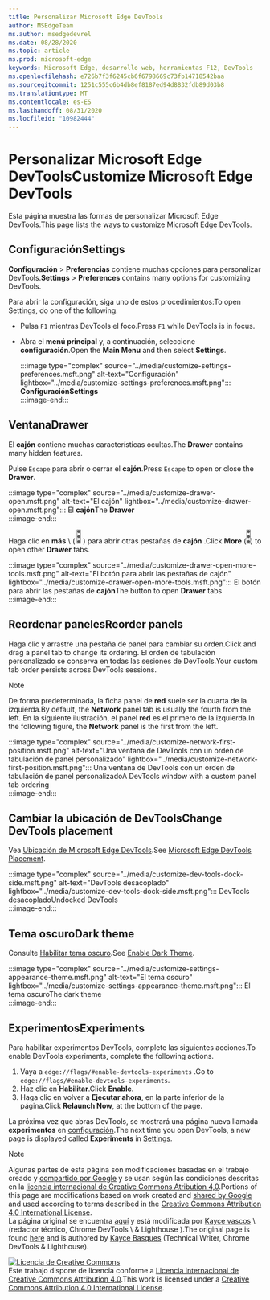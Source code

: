 ```yaml
---
title: Personalizar Microsoft Edge DevTools
author: MSEdgeTeam
ms.author: msedgedevrel
ms.date: 08/28/2020
ms.topic: article
ms.prod: microsoft-edge
keywords: Microsoft Edge, desarrollo web, herramientas F12, DevTools
ms.openlocfilehash: e726b7f3f6245cb6f6798669c73fb14718542baa
ms.sourcegitcommit: 1251c555c6b4db8ef8187ed94d8832fdb89d03b8
ms.translationtype: MT
ms.contentlocale: es-ES
ms.lasthandoff: 08/31/2020
ms.locfileid: "10982444"
---
```

<!-- Copyright Kayce Basques 

   Licensed under the Apache License, Version 2.0 (the "License");
   you may not use this file except in compliance with the License.
   You may obtain a copy of the License at

       https://www.apache.org/licenses/LICENSE-2.0

   Unless required by applicable law or agreed to in writing, software
   distributed under the License is distributed on an "AS IS" BASIS,
   WITHOUT WARRANTIES OR CONDITIONS OF ANY KIND, either express or implied.
   See the License for the specific language governing permissions and
   limitations under the License.  -->





# <span data-ttu-id="5dd50-103">Personalizar Microsoft Edge DevTools</span><span class="sxs-lookup"><span data-stu-id="5dd50-103">Customize Microsoft Edge DevTools</span></span>   

  

<span data-ttu-id="5dd50-104">Esta página muestra las formas de personalizar Microsoft Edge DevTools.</span><span class="sxs-lookup"><span data-stu-id="5dd50-104">This page lists the ways to customize Microsoft Edge DevTools.</span></span>  

## <span data-ttu-id="5dd50-105">Configuración</span><span class="sxs-lookup"><span data-stu-id="5dd50-105">Settings</span></span>   

<span data-ttu-id="5dd50-106">**Configuración**  >  **Preferencias** contiene muchas opciones para personalizar DevTools.</span><span class="sxs-lookup"><span data-stu-id="5dd50-106">**Settings** > **Preferences** contains many options for customizing DevTools.</span></span>  

<span data-ttu-id="5dd50-107">Para abrir la configuración, siga uno de estos procedimientos:</span><span class="sxs-lookup"><span data-stu-id="5dd50-107">To open Settings, do one of the following:</span></span>  

*   <span data-ttu-id="5dd50-108">Pulsa `F1` mientras DevTools el foco.</span><span class="sxs-lookup"><span data-stu-id="5dd50-108">Press `F1` while DevTools is in focus.</span></span>  
*   <span data-ttu-id="5dd50-109">Abra el **menú principal** y, a continuación, seleccione **configuración**.</span><span class="sxs-lookup"><span data-stu-id="5dd50-109">Open the **Main Menu** and then select **Settings**.</span></span>  
    
    :::image type="complex" source="../media/customize-settings-preferences.msft.png" alt-text="Configuración" lightbox="../media/customize-settings-preferences.msft.png":::
       **<span data-ttu-id="5dd50-111">Configuración</span><span class="sxs-lookup"><span data-stu-id="5dd50-111">Settings</span></span>**  
    :::image-end:::  
    
## <span data-ttu-id="5dd50-112">Ventana</span><span class="sxs-lookup"><span data-stu-id="5dd50-112">Drawer</span></span>   

<span data-ttu-id="5dd50-113">El **cajón** contiene muchas características ocultas.</span><span class="sxs-lookup"><span data-stu-id="5dd50-113">The **Drawer** contains many hidden features.</span></span>  

<span data-ttu-id="5dd50-114">Pulse `Escape` para abrir o cerrar el **cajón**.</span><span class="sxs-lookup"><span data-stu-id="5dd50-114">Press `Escape` to open or close the **Drawer**.</span></span>  

:::image type="complex" source="../media/customize-drawer-open.msft.png" alt-text="El cajón" lightbox="../media/customize-drawer-open.msft.png":::
   <span data-ttu-id="5dd50-116">El **cajón**</span><span class="sxs-lookup"><span data-stu-id="5dd50-116">The **Drawer**</span></span>  
:::image-end:::  

<span data-ttu-id="5dd50-117">Haga clic en **más** \ ( ![ más ][ImageMoreIcon] \) para abrir otras pestañas de **cajón** .</span><span class="sxs-lookup"><span data-stu-id="5dd50-117">Click **More** \(![More][ImageMoreIcon]\) to open other **Drawer** tabs.</span></span>  

:::image type="complex" source="../media/customize-drawer-open-more-tools.msft.png" alt-text="El botón para abrir las pestañas de cajón" lightbox="../media/customize-drawer-open-more-tools.msft.png":::
   <span data-ttu-id="5dd50-119">El botón para abrir las pestañas de **cajón**</span><span class="sxs-lookup"><span data-stu-id="5dd50-119">The button to open **Drawer** tabs</span></span>  
:::image-end:::  

## <span data-ttu-id="5dd50-120">Reordenar paneles</span><span class="sxs-lookup"><span data-stu-id="5dd50-120">Reorder panels</span></span>   

<span data-ttu-id="5dd50-121">Haga clic y arrastre una pestaña de panel para cambiar su orden.</span><span class="sxs-lookup"><span data-stu-id="5dd50-121">Click and drag a panel tab to change its ordering.</span></span>  <span data-ttu-id="5dd50-122">El orden de tabulación personalizado se conserva en todas las sesiones de DevTools.</span><span class="sxs-lookup"><span data-stu-id="5dd50-122">Your custom tab order persists across DevTools sessions.</span></span>  

> [!NOTE]
> <span data-ttu-id="5dd50-123">De forma predeterminada, la ficha panel de **red** suele ser la cuarta de la izquierda.</span><span class="sxs-lookup"><span data-stu-id="5dd50-123">By default, the **Network** panel tab is usually the fourth from the left.</span></span>  <span data-ttu-id="5dd50-124">En la siguiente ilustración, el panel **red** es el primero de la izquierda.</span><span class="sxs-lookup"><span data-stu-id="5dd50-124">In the following figure, the **Network** panel is the first from the left.</span></span>  

:::image type="complex" source="../media/customize-network-first-position.msft.png" alt-text="Una ventana de DevTools con un orden de tabulación de panel personalizado" lightbox="../media/customize-network-first-position.msft.png":::
   <span data-ttu-id="5dd50-126">Una ventana de DevTools con un orden de tabulación de panel personalizado</span><span class="sxs-lookup"><span data-stu-id="5dd50-126">A DevTools window with a custom panel tab ordering</span></span>  
:::image-end:::  

## <span data-ttu-id="5dd50-127">Cambiar la ubicación de DevTools</span><span class="sxs-lookup"><span data-stu-id="5dd50-127">Change DevTools placement</span></span>   

<span data-ttu-id="5dd50-128">Vea [Ubicación de Microsoft Edge DevTools][DevToolsPlacement].</span><span class="sxs-lookup"><span data-stu-id="5dd50-128">See [Microsoft Edge DevTools Placement][DevToolsPlacement].</span></span>  

:::image type="complex" source="../media/customize-dev-tools-dock-side.msft.png" alt-text="DevTools desacoplado" lightbox="../media/customize-dev-tools-dock-side.msft.png":::
   <span data-ttu-id="5dd50-130">DevTools desacoplado</span><span class="sxs-lookup"><span data-stu-id="5dd50-130">Undocked DevTools</span></span>  
:::image-end:::  

## <span data-ttu-id="5dd50-131">Tema oscuro</span><span class="sxs-lookup"><span data-stu-id="5dd50-131">Dark theme</span></span>   

<span data-ttu-id="5dd50-132">Consulte [Habilitar tema oscuro][DarkTheme].</span><span class="sxs-lookup"><span data-stu-id="5dd50-132">See [Enable Dark Theme][DarkTheme].</span></span>  

:::image type="complex" source="../media/customize-settings-appearance-theme.msft.png" alt-text="El tema oscuro" lightbox="../media/customize-settings-appearance-theme.msft.png":::
   <span data-ttu-id="5dd50-134">El tema oscuro</span><span class="sxs-lookup"><span data-stu-id="5dd50-134">The dark theme</span></span>  
:::image-end:::  

## <span data-ttu-id="5dd50-135">Experimentos</span><span class="sxs-lookup"><span data-stu-id="5dd50-135">Experiments</span></span>   

<span data-ttu-id="5dd50-136">Para habilitar experimentos DevTools, complete las siguientes acciones.</span><span class="sxs-lookup"><span data-stu-id="5dd50-136">To enable DevTools experiments, complete the following actions.</span></span>  

1.  <span data-ttu-id="5dd50-137">Vaya a `edge://flags/#enable-devtools-experiments` .</span><span class="sxs-lookup"><span data-stu-id="5dd50-137">Go to `edge://flags/#enable-devtools-experiments`.</span></span>  
1.  <span data-ttu-id="5dd50-138">Haz clic en **Habilitar**.</span><span class="sxs-lookup"><span data-stu-id="5dd50-138">Click **Enable**.</span></span>  
1.  <span data-ttu-id="5dd50-139">Haga clic en volver a **Ejecutar ahora**, en la parte inferior de la página.</span><span class="sxs-lookup"><span data-stu-id="5dd50-139">Click **Relaunch Now**, at the bottom of the page.</span></span>  

<span data-ttu-id="5dd50-140">La próxima vez que abras DevTools, se mostrará una página nueva llamada **experimentos** en [configuración](#settings).</span><span class="sxs-lookup"><span data-stu-id="5dd50-140">The next time you open DevTools, a new page is displayed called **Experiments** in [Settings](#settings).</span></span>  

<!--  
   

  
-->  

<!-- image links -->  

[ImageMoreIcon]: ../media/more-icon.msft.png  

<!-- links -->  

[DevToolsPlacement]: ./placement.md "Cambiar la ubicación de DevTools de Microsoft Edge | Microsoft docs"  
[DarkTheme]: ./dark-theme.md "Habilitar tema oscuro en Microsoft Edge DevTools | Microsoft docs"  

> [!NOTE]
> <span data-ttu-id="5dd50-143">Algunas partes de esta página son modificaciones basadas en el trabajo creado y [compartido por Google][GoogleSitePolicies] y se usan según las condiciones descritas en la [licencia internacional de Creative Commons Atribution 4,0][CCA4IL].</span><span class="sxs-lookup"><span data-stu-id="5dd50-143">Portions of this page are modifications based on work created and [shared by Google][GoogleSitePolicies] and used according to terms described in the [Creative Commons Attribution 4.0 International License][CCA4IL].</span></span>  
> <span data-ttu-id="5dd50-144">La página original se encuentra [aquí](https://developers.google.com/web/tools/chrome-devtools/customize/index) y está modificada por [Kayce vascos][KayceBasques] \ (redactor técnico, Chrome DevTools \ & Lighthouse \).</span><span class="sxs-lookup"><span data-stu-id="5dd50-144">The original page is found [here](https://developers.google.com/web/tools/chrome-devtools/customize/index) and is authored by [Kayce Basques][KayceBasques] \(Technical Writer, Chrome DevTools \& Lighthouse\).</span></span>  

[![Licencia de Creative Commons][CCby4Image]][CCA4IL]  
<span data-ttu-id="5dd50-146">Este trabajo dispone de licencia conforme a [Licencia internacional de Creative Commons Attribution 4.0][CCA4IL].</span><span class="sxs-lookup"><span data-stu-id="5dd50-146">This work is licensed under a [Creative Commons Attribution 4.0 International License][CCA4IL].</span></span>  

[CCA4IL]: https://creativecommons.org/licenses/by/4.0  
[CCby4Image]: https://i.creativecommons.org/l/by/4.0/88x31.png  
[GoogleSitePolicies]: https://developers.google.com/terms/site-policies  
[KayceBasques]: https://developers.google.com/web/resources/contributors/kaycebasques  
